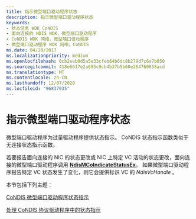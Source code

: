 ```yaml
---
title: 指示微型端口驱动程序状态
description: 指示微型端口驱动程序状态
keywords:
- 状态信息 WDK CoNDIS
- 面向连接的 NDIS WDK，微型端口驱动程序
- CoNDIS WDK 网络，微型端口驱动程序
- 微型端口驱动程序 WDK 网络，CoNDIS
ms.date: 04/20/2017
ms.localizationpriority: medium
ms.openlocfilehash: 0cb2eeb0d5a5e33cfeb64b6dc8b279d7c6a7b050
ms.sourcegitcommit: 418e6617e2a695c9cb4b37b5b60e264760858acd
ms.translationtype: MT
ms.contentlocale: zh-CN
ms.lasthandoff: 12/07/2020
ms.locfileid: "96837935"
---
```

# <a name="indicating-miniport-driver-status"></a>指示微型端口驱动程序状态





微型端口驱动程序为过量驱动程序提供状态指示。 CoNDIS 状态指示函数类似于无连接状态指示函数。

若要报告面向连接的 NIC 的状态更改或 NIC 上特定 VC 活动的状态更改，面向连接的微型端口驱动程序调用 [**NdisMCoIndicateStatusEx**](/windows-hardware/drivers/ddi/ndis/nf-ndis-ndismcoindicatestatusex)。 如果微型端口驱动程序报告特定 VC 状态发生了变化，则它会提供标识 VC 的 *NdisVcHandle* 。

本节包括下列主题：

[CoNDIS 微型端口驱动程序状态指示](condis-miniport-driver-status-indications.md)

[处理 CoNDIS 协议驱动程序中的状态指示](handling-status-indications-in-a-condis-protocol-driver.md)

 

